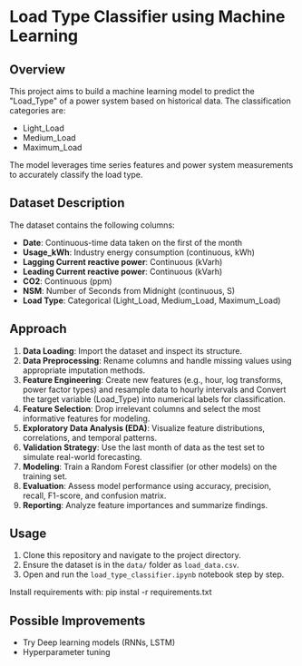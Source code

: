 # Load Type Classifier using Machine Learning

## Overview
This project aims to build a machine learning model to predict the "Load_Type" of a power system based on historical data. The classification categories are:
- Light_Load
- Medium_Load
- Maximum_Load

The model leverages time series features and power system measurements to accurately classify the load type.

## Dataset Description
The dataset contains the following columns:
- **Date**: Continuous-time data taken on the first of the month
- **Usage_kWh**: Industry energy consumption (continuous, kWh)
- **Lagging Current reactive power**: Continuous (kVarh)
- **Leading Current reactive power**: Continuous (kVarh)
- **CO2**: Continuous (ppm)
- **NSM**: Number of Seconds from Midnight (continuous, S)
- **Load Type**: Categorical (Light_Load, Medium_Load, Maximum_Load)

## Approach
1. **Data Loading**: Import the dataset and inspect its structure.
2. **Data Preprocessing**: Rename columns and handle missing values using appropriate imputation methods.
3. **Feature Engineering**: Create new features (e.g., hour, log transforms, power factor types) and resample data to hourly intervals and  Convert the target variable (Load_Type) into numerical labels for classification.
4. **Feature Selection**: Drop irrelevant columns and select the most informative features for modeling.
5. **Exploratory Data Analysis (EDA)**: Visualize feature distributions, correlations, and temporal patterns.
6. **Validation Strategy**: Use the last month of data as the test set to simulate real-world forecasting.
7. **Modeling**: Train a Random Forest classifier (or other models) on the training set.
8. **Evaluation**: Assess model performance using accuracy, precision, recall, F1-score, and confusion matrix.
9. **Reporting**: Analyze feature importances and summarize findings.

## Usage
1. Clone this repository and navigate to the project directory.
2. Ensure the dataset is in the `data/` folder as `load_data.csv`.
3. Open and run the `load_type_classifier.ipynb` notebook step by step.



Install requirements with: pip instal -r requirements.txt

## Possible Improvements
- Try Deep learning models (RNNs, LSTM)
- Hyperparameter tuning

